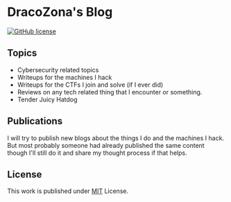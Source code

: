 # DracoZona's Blog

[![GitHub license](https://img.shields.io/github/license/cotes2020/chirpy-starter.svg?color=blue)][mit]

## Topics

- Cybersecurity related topics
- Writeups for the machines I hack
- Writeups for the CTFs I join and solve (if I ever did)
- Reviews on any tech related thing that I encounter or something.
- Tender Juicy Hatdog

## Publications

I will try to publish new blogs about the things I do and the machines I hack. But most probably someone had already published the same content though I'll still do it and share my thought process if that helps.

## License

This work is published under [MIT][mit] License.

[gem]: https://rubygems.org/gems/jekyll-theme-chirpy
[chirpy]: https://github.com/cotes2020/jekyll-theme-chirpy/
[CD]: https://en.wikipedia.org/wiki/Continuous_deployment
[mit]: https://github.com/cotes2020/chirpy-starter/blob/master/LICENSE
